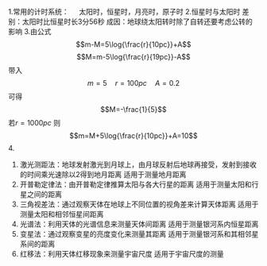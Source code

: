 1.常用的计时系统：
$\quad$太阳时，恒星时，月亮时，原子时
2.恒星时与太阳时
差别：太阳时比恒星时长3分56秒
成因：地球绕太阳转时除了自转还要考虑公转的影响
3.由公式
$$m-M=5\log{\frac{r}{10pc}}+A$$
$$M=m-5\log{\frac{r}{19pc}}-A$$
带入$$m=5\quad r=100pc\quad A=0.2$$
可得$$M=-\frac{1}{5}$$
若$r=1000pc$
则$$m=M+5\log{\frac{r}{10pc}}+A=10$$
4.
1. 激光测距法：地球发射激光到月球上，由月球反射后地球再接受，发射到接收的时间乘光速除以2得到地月距离
适用于测量地月距离
2. 开普勒定律法：由开普勒定律推算太阳与各大行星的距离
适用于测量太阳和行星之间的距离
3. 三角视差法：通过观察天体在地球上不同位置的视角差来计算天体距离
适用于测量太阳和相邻恒星间距离
4. 光谱法：利用天体的光谱信息来测量天体间距离
适用于测量银河系内恒星距离
5. 变星法：通过观察变星的亮度变化来测量其距离
适用于测量银河系和其相邻星系间的距离
6. 红移法：利用天体红移现象来测量宇宙尺度
适用于宇宙尺度的测量
